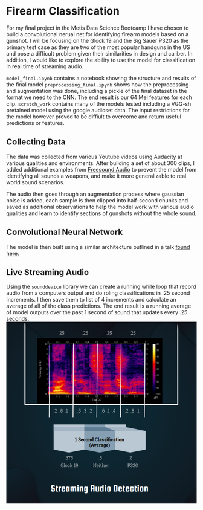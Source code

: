 # Firearm Classification
For my final project in the Metis Data Science Bootcamp I have chosen to build a convolutional nerual net for identifying firearm models based on a gunshot. I will be focusing on the Glock 19 and the Sig Sauer P320 as the primary test case as they are two of the most popular handguns in the US and pose a difficult problem given their similarities in design and caliber. In addition, I would like to explore the ability to use the model for classification in real time of streaming audio.

`model_final.ipynb` contains a notebook showing the structure and results of the final model
`preprocessing_final.ipynb` shows how the preprocessing and augmentation was done, including a pickle of the final dataset in the format we need to the CNN. The end result is our 64 Mel features for each clip.
`scratch_work` contains many of the models tested including a VGG-sh pretained model using the google audioset data. The input restrictions for the model however proved to be diffiult to overcome and return useful predictions or features. 

## Collecting Data
The data was collected from various Youtube videos using Audacity at various qualities and environments. After building a set of about 300 clips, I added additional examples from [Freesound Audio](https://www.kaggle.com/c/freesound-audio-tagging-2019) to prevent the model from identifying all sounds a weapons, and make it more generalizable to real world sound scenarios.

The audio then goes through an augmentation process where gaussian noise is added, each sample is then clipped into half-second chunks and saved as additional observations to help the model work with various audio qualities and learn to identify sections of gunshots without the whole sound.

## Convolutional Neural Network
The model is then built using a similar architecture outlined in a talk [found here.](https://github.com/jonnor/ESC-CNN-microcontroller/blob/master/presentation/presentation.md)

## Live Streaming Audio
Using the `sounddevice` library we can create a running while loop that record audio from a computers output and do roling classifications in .25 second increments. I then save them to list of 4 increments and calculate an average of all of the class predictions. The end result is a running average of model outputs over the past 1 second of sound that updates every .25 seconds. 
![example](https://github.com/atag34/project_5_gunshot_classifier/blob/main/streaming_example.PNG)
